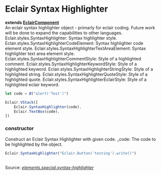 # Eclair Syntax Highlighter
__extends [EclairComponent](https://github.com/SamGarlick/Eclair/tree/main/src/elements/component.js)__<br/>
An eclair syntax highlighter object - primarly for eclair coding. Future work will be done to expand the capabilities to other languages.
Eclair.styles.SyntaxHighlighter: Syntax highlighter style.
Eclair.styles.SyntaxHighlighterCodeElement: Syntax highlighter code element style.
Eclair.styles.SyntaxHighlighterTextAreaElement: Syntax highlighter text area element style.
Eclair.styles.SyntaxHighlighterCommentStyle: Style of a highlighted comment.
Eclair.styles.SyntaxHighlighterKeywordStyle: Style of a highlighted keyword.
Eclair.styles.SyntaxHighlighterStringStyle: Style of a highlighted string.
Eclair.styles.SyntaxHighlighterQuoteStyle: Style of a highlighted quote.
Eclair.styles.SyntaxHighlighterEclairStyle: Style of a highlighted eclair keyword.
```javascript
let code = Ø("alert('Test')")

Eclair.VStack([
    Eclair.SyntaxHighlighter(code),
    Eclair.TextBox(code),
])
```
### constructor
Construct an Eclair Syntax Highlighter with given code.
_code: The code to be highlighted by the object.
```javascript
Eclair.SyntaxHighlighter("Eclair.Button('testing').write()")
```
<br/>Source: [_elements.special.syntax-highlighter_](https://github.com/SamGarlick/Eclair/tree/main/src/elements/special/syntax-highlighter.js)